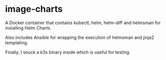 # image-charts

A Docker container that contains kubectl, helm, helm-diff and helmsman for installing Helm Charts.

Also includes Ansible for wrapping the execution of helmsman and jinja2 templating.

Finally, I snuck a k3s binary inside which is useful for testing.
